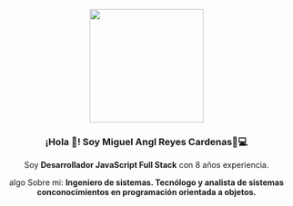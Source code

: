 <p align="center" width="300">
   <img align="center" width="200" src="" />
   <h3 align="center">¡Hola 👋! Soy Miguel Angl Reyes Cardenas🏻‍💻</h3>
</p>

<p align="center">Soy <strong>Desarrollador JavaScript Full Stack</strong> con 8 años experiencia.</p>
<p align="center">algo Sobre mi: <strong>Ingeniero de sistemas.
Tecnólogo y analista de sistemas conconocimientos en
programación orientada a objetos.</strong></p>

